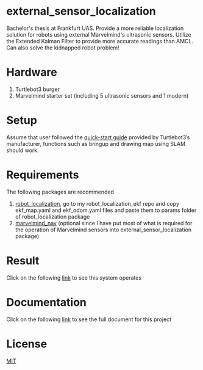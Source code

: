 # external_sensor_localization

Bachelor's thesis at Frankfurt UAS. Provide a more reliable localization solution for robots using external Marvelmind's ultrasonic sensors. Utilize the Extended Kalman Filter to provide more accurate readings than AMCL. Can also solve the kidnapped robot problem!

# Hardware

1. Turtlebot3 burger
2. Marvelmind starter set (including 5 ultrasonic sensors and 1  modern)

# Setup

Assume that user followed the [quick-start guide](https://emanual.robotis.com/docs/en/platform/turtlebot3/quick-start/) provided by Turtlebot3’s manufacturer, functions such as bringup and drawing map using SLAM should work.

# Requirements

The following packages are recommended 

1. [robot_localization](http://wiki.ros.org/robot_localization), go to my robot_localization_ekf repo and copy ekf_map.yaml and ekf_odom.yaml files and paste them to params folder of robot_localization package
2. [marvelmind_nav](https://bitbucket.org/marvelmind_robotics/ros_marvelmind_package) (optional since I have put most of what is required for the operation of Marvelmind sensors into external_sensor_localization package)

# Result

Click on the following [link](https://drive.google.com/file/d/1HUOCoFdYrak2g-GNLPjxd7Xol8M04kZN/view?usp=sharing) to see this system operates

# Documentation

Click on the following [link]() to see the full document for this project

# License

[MIT](https://opensource.org/licenses/MIT)
